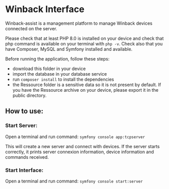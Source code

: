 # Winback Interface

Winback-assist is a management platform to manage Winback devices connected on the server.

Please check that at least PHP 8.0 is installed on your device and check that php command is available on your terminal with `php -v`.
Check also that you have Composer, MySQL and Symfony installed and available.

Before running the application, follow these steps:
- download this folder in your device
- import the database in your database service
- run `composer install` to install the dependencies
- the Ressource folder is a sensitive data so it is not present by default. If you have the Ressource archive on your device, please export it in the public directory.

## How to use:

### Start Server:
Open a terminal and run command: ```symfony console app:tcpserver```

This will create a new server and connect with devices.
If the server starts correctly, it prints server connexion information, device information and commands received.

### Start Interface:
Open a terminal and run command: ```symfony console start:server```
